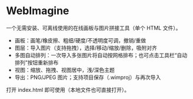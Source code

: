 # WebImagine

一个无需安装、可离线使用的在线画板与图片拼接工具（单个 HTML 文件）。

- 画板：画笔/橡皮擦、粗细/硬度/不透明度可调，撤销/重做
- 图层：导入图片（支持拖拽），选择/移动/缩放/删除，吸附对齐
- 多图自动排列：一次导入多张图片将自动按网格排布；也可点击工具栏“自动排列”按钮重新排布
- 视图：缩放、拖拽、视图居中，浅/深色主题
- 导出：PNG/JPEG 图片；支持项目保存（.wimproj）与再次导入

打开 index.html 即可使用（本地文件也可直接打开）。
